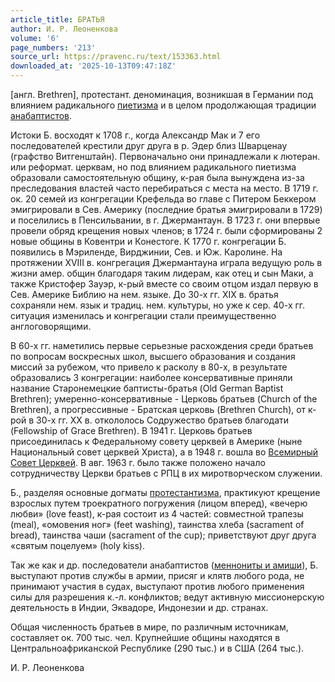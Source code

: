 ```yaml
---
article_title: БРАТЬЯ
author: И. Р. Леоненкова
volume: '6'
page_numbers: '213'
source_url: https://pravenc.ru/text/153363.html
downloaded_at: '2025-10-13T09:47:18Z'
---
```


[англ. Brethren], протестант. деноминация, возникшая в Германии под влиянием радикального [пиетизма](https://pravenc.ru/text/пиетизм.html) и в целом продолжающая традиции [анабаптистов](https://pravenc.ru/text/Анабаптисты.html).

Истоки Б. восходят к 1708 г., когда Александр Мак и 7 его последователей крестили друг друга в р. Эдер близ Шварценау (графство Витгенштайн). Первоначально они принадлежали к лютеран. или реформат. церквам, но под влиянием радикального пиетизма образовали самостоятельную общину, к-рая была вынуждена из-за преследования властей часто перебираться с места на место. В 1719 г. ок. 20 семей из конгрегации Крефельда во главе с Питером Беккером эмигрировали в Сев. Америку (последние братья эмигрировали в 1729) и поселились в Пенсильвании, в г. Джермантаун. В 1723 г. они впервые провели обряд крещения новых членов; в 1724 г. были сформированы 2 новые общины в Ковентри и Конестоге. К 1770 г. конгрегации Б. появились в Мэриленде, Вирджинии, Сев. и Юж. Каролине. На протяжении XVIII в. конгрегация Джермантауна играла ведущую роль в жизни амер. общин благодаря таким лидерам, как отец и сын Маки, а также Кристофер Зауэр, к-рый вместе со своим отцом издал первую в Сев. Америке Библию на нем. языке. До 30-х гг. XIX в. братья сохраняли нем. язык и традиц. нем. культуры, но уже к сер. 40-х гг. ситуация изменилась и конгрегации стали преимущественно англоговорящими.

В 60-х гг. наметились первые серьезные расхождения среди братьев по вопросам воскресных школ, высшего образования и создания миссий за рубежом, что привело к расколу в 80-х, в результате образовались 3 конгрегации: наиболее консервативные приняли название Старонемецкие баптисты-братья (Old German Baptist Brethren); умеренно-консервативные - Церковь братьев (Church of the Brethren), а прогрессивные - Братская церковь (Brethren Church), от к-рой в 30-х гг. XX в. откололось Содружество братьев благодати (Fellowship of Grace Brethren). В 1941 г. Церковь братьев присоединилась к Федеральному совету церквей в Америке (ныне Национальный совет церквей Христа), а в 1948 г. вошла во [Всемирный Совет Церквей](<https://pravenc.ru/text/Всемирный Совет Церквей.html>). В авг. 1963 г. было также положено начало сотрудничеству Церкви братьев с РПЦ в их миротворческом служении.

Б., разделяя основные догматы [протестантизма](https://pravenc.ru/text/протестантизм.html), практикуют крещение взрослых путем троекратного погружения (лицом вперед), «вечерю любви» (love feast), к-рая состоит из 4 частей: совместной трапезы (meal), «омовения ног» (feet washing), таинства хлеба (sacrament of bread), таинства чаши (sacrament of the cup); приветствуют друг друга «святым поцелуем» (holy kiss).

Так же как и др. последователи анабаптистов ([меннониты и амиши](<https://pravenc.ru/text/меннониты и амиши.html>)), Б. выступают против службы в армии, присяг и клятв любого рода, не принимают участия в судах, выступают против любого применения силы для разрешения к.-л. конфликтов; ведут активную миссионерскую деятельность в Индии, Эквадоре, Индонезии и др. странах.

Общая численность братьев в мире, по различным источникам, составляет ок. 700 тыс. чел. Крупнейшие общины находятся в Центральноафриканской Республике (290 тыс.) и в США (264 тыс.).

И. Р. Леоненкова
